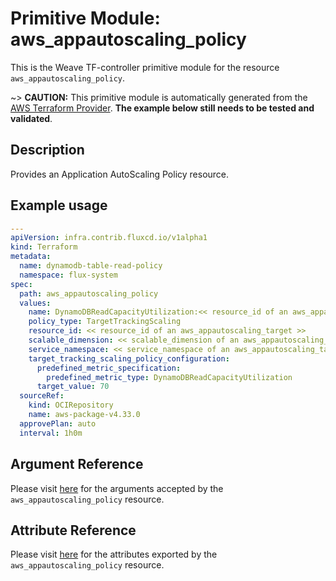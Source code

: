 
# Primitive Module: aws_appautoscaling_policy

This is the Weave TF-controller primitive module for the resource `aws_appautoscaling_policy`.

~> **CAUTION:** This primitive module is automatically generated from the [AWS Terraform Provider](https://registry.terraform.io/providers/hashicorp/aws/latest/docs/resources/appautoscaling_policy). **The example below still needs to be tested and validated**.

## Description

Provides an Application AutoScaling Policy resource.

## Example usage

```yaml
---
apiVersion: infra.contrib.fluxcd.io/v1alpha1
kind: Terraform
metadata:
  name: dynamodb-table-read-policy
  namespace: flux-system
spec:
  path: aws_appautoscaling_policy
  values:
    name: DynamoDBReadCapacityUtilization:<< resource_id of an aws_appautoscaling_target >>
    policy_type: TargetTrackingScaling
    resource_id: << resource_id of an aws_appautoscaling_target >>
    scalable_dimension: << scalable_dimension of an aws_appautoscaling_target >>
    service_namespace: << service_namespace of an aws_appautoscaling_target >>
    target_tracking_scaling_policy_configuration:
      predefined_metric_specification:
        predefined_metric_type: DynamoDBReadCapacityUtilization
      target_value: 70
  sourceRef:
    kind: OCIRepository
    name: aws-package-v4.33.0
  approvePlan: auto
  interval: 1h0m
```

## Argument Reference

Please visit [here](https://registry.terraform.io/providers/hashicorp/aws/latest/docs/resources/appautoscaling_policy#argument-reference) for the arguments accepted by the `aws_appautoscaling_policy` resource.

## Attribute Reference

Please visit [here](https://registry.terraform.io/providers/hashicorp/aws/latest/docs/resources/appautoscaling_policy#attributes-reference) for the attributes exported by the `aws_appautoscaling_policy` resource.
